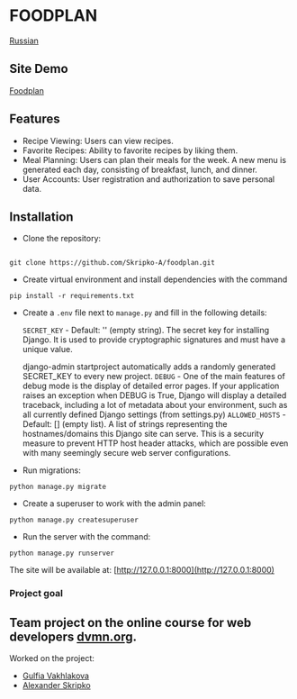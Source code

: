 # FOODPLAN
[Russian](RU_README.md)

## Site Demo

[Foodplan](https://gulfia83.pythonanywhere.com/)

## Features

- Recipe Viewing: Users can view recipes.
- Favorite Recipes: Ability to favorite recipes by liking them.
- Meal Planning: Users can plan their meals for the week. A new menu is generated each day, consisting of breakfast, lunch, and dinner.
- User Accounts: User registration and authorization to save personal data.

## Installation
- Clone the repository:
```console

git clone https://github.com/Skripko-A/foodplan.git
```
- Create virtual environment and install dependencies with the command
```
pip install -r requirements.txt
```
- Create a `.env` file next to `manage.py` and fill in the following details:

    `SECRET_KEY` -
    Default: '' (empty string).
    The secret key for installing Django. It is used to provide cryptographic signatures and must have a unique value.

    django-admin startproject automatically adds a randomly generated SECRET_KEY to every new project.
    `DEBUG` -
    One of the main features of debug mode is the display of detailed error pages. If your application raises an exception when DEBUG is True, Django will display a detailed traceback, including a lot of metadata about your environment, such as all currently defined Django settings (from settings.py)
    `ALLOWED_HOSTS` -
    Default: [] (empty list).
    A list of strings representing the hostnames/domains this Django site can serve. This is a security measure to prevent HTTP host header attacks, which are possible even with many seemingly secure web server configurations.

- Run migrations:
```
python manage.py migrate
```
- Create a superuser to work with the admin panel:
```
python manage.py createsuperuser
```
- Run the server with the command:
```
python manage.py runserver
```
The site will be available at: [http://127.0.0.1:8000](http://127.0.0.1:8000)

### Project goal
Team project on the online course for web developers [dvmn.org](https://dvmn.org/).
--- 
Worked on the project: 
* [Gulfia Vakhlakova](https://github.com/Gulfia83) 
* [Alexander Skripko](https://github.com/Skripko-A)